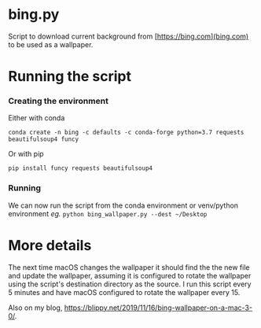 bing.py
==============

Script to download current background from [https://bing.com](bing.com) to be used as a wallpaper.

Running the script
==========

### Creating the environment
Either with conda
```
conda create -n bing -c defaults -c conda-forge python=3.7 requests beautifulsoup4 funcy
```

Or with pip
```
pip install funcy requests beautifulsoup4
```

### Running
We can now run the script from the conda environment or venv/python environment _eg._ `python bing_wallpaper.py --dest ~/Desktop`

More details
========

The next time macOS changes the wallpaper it should find the the new file and update the wallpaper, assuming it is configured to rotate the wallpaper using the script's destination directory as the source. I run this script every 5 minutes and have macOS configured to rotate the wallpaper every 15.

Also on my blog, https://blippy.net/2019/11/16/bing-wallpaper-on-a-mac-3-0/.
